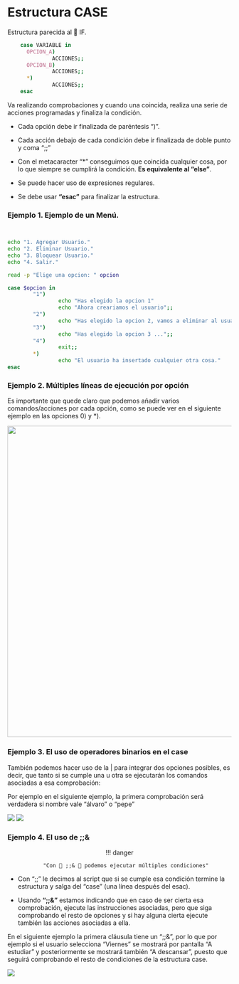 # Estructura CASE

Estructura parecida al 🔀 IF.

```bash
    case VARIABLE in
      OPCION_A)
              ACCIONES;;
      OPCION_B)
              ACCIONES;;
      *)
              ACCIONES;;
    esac

```

Va realizando comprobaciones y cuando una coincida, realiza una serie de acciones programadas y finaliza la condición.

- Cada opción debe ir finalizada de paréntesis “)”.

- Cada acción debajo de cada condición debe ir finalizada de doble punto y coma “;;”

- Con el metacaracter “\*” conseguimos que coincida cualquier cosa, por lo que siempre se cumplirá la condición. **Es equivalente al “else”**.

- Se puede hacer uso de expresiones regulares.

- Se debe usar **“esac”** para finalizar la estructura.

### Ejemplo 1. Ejemplo de un Menú.

```bash title=""


echo "1. Agregar Usuario."
echo "2. Eliminar Usuario."
echo "3. Bloquear Usuario."
echo "4. Salir."

read -p "Elige una opcion: " opcion

case $opcion in
        "1")
                echo "Has elegido la opcion 1"
                echo "Ahora creariamos el usuario";;
        "2")
                echo "Has elegido la opcion 2, vamos a eliminar al usuario";;
        "3")
                echo "Has elegido la opcion 3 ...";;
        "4")
                exit;;
        *)
                echo "El usuario ha insertado cualquier otra cosa."
esac
```

### Ejemplo 2. Múltiples líneas de ejecución por opción

Es importante que quede claro que podemos añadir varios comandos/acciones por cada opción, como se puede ver en el siguiente ejemplo en las opciones 0) y \*).

  <img src="../imagenes/23.png" width="700"/>

### Ejemplo 3. El uso de operadores binarios en el case

También podemos hacer uso de la | para integrar dos opciones posibles, es decir, que tanto si se cumple una u otra se ejecutarán los comandos asociadas a esa comprobación:

Por ejemplo en el siguiente ejemplo, la primera comprobación será verdadera si nombre vale “álvaro” o “pepe”

<img src="../imagenes/24.png"/>

<img src="../imagenes/25.png"/>

### Ejemplo 4. El uso de ;;&

<center>
!!! danger 
        
        "Con 🔀 ;;& 🔀 podemos ejecutar múltiples condiciones"
</center>

- Con “;;” le decimos al script que si se cumple esa condición termine la estructura y salga del “case” (una línea después del esac).

- Usando **“;;&”** estamos indicando que en caso de ser cierta esa comprobación, ejecute las instrucciones asociadas, pero que siga comprobando el resto de opciones y si hay alguna cierta ejecute también las acciones asociadas a ella.

En el siguiente ejemplo la primera cláusula tiene un “;;&”, por lo que por ejemplo si el usuario selecciona “Viernes” se mostrará por pantalla “A estudiar” y posteriormente se mostrará también “A descansar”, puesto que seguirá comprobando el resto de condiciones de la estructura case.

<img src="../imagenes/22.png">
